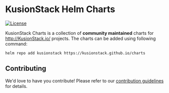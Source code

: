 # KusionStack Helm Charts

[![License](https://img.shields.io/badge/License-Apache%202.0-blue.svg)](https://opensource.org/licenses/Apache-2.0)


KusionStack Charts is a collection of **community maintained** charts for http://KusionStack.io/ projects. The charts can be added using following command:

```
helm repo add kusionstack https://kusionstack.github.io/charts
```

## Contributing

We'd love to have you contribute! Please refer to our [contribution guidelines](CONTRIBUTING.md) for details.